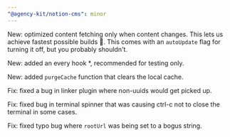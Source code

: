 ```yaml
---
"@agency-kit/notion-cms": minor
---
```


New: optimized content fetching only when content changes. This lets us achieve fastest possible builds 🚄. This comes with an `autoUpdate` flag for turning it off, but you probably shouldn't.

New: added an every hook *, recommended for testing only.

New: added `purgeCache` function that clears the local cache.

Fix: fixed a bug in linker plugin where non-uuids would get picked up.

Fix: fixed bug in terminal spinner that was causing ctrl-c not to close the terminal in some cases.

Fix: fixed typo bug where `rootUrl` was being set to a bogus string.
